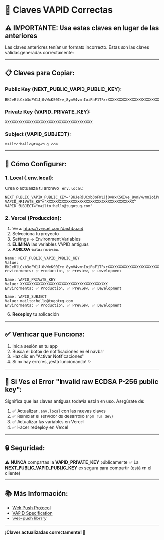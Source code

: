 # 🔑 Claves VAPID Correctas

## ⚠️ IMPORTANTE: Usa estas claves en lugar de las anteriores

Las claves anteriores tenían un formato incorrecto. Estas son las claves válidas generadas correctamente:

---

## 📋 Claves para Copiar:

### **Public Key (NEXT_PUBLIC_VAPID_PUBLIC_KEY):**
```
BKJeRlUCxb3oFW1Jj0vWxKS0Ive_8ymV4vmnIoiPaF1TFxrXXXXXXXXXXXXXXXXXXXXXXXXXXXXXXXXXXXXXXXXXXXX
```

### **Private Key (VAPID_PRIVATE_KEY):**
```
XXXXXXXXXXXXXXXXXXXXXXXXXXXXXXXXXXXXXXXX
```

### **Subject (VAPID_SUBJECT):**
```
mailto:hello@tugotug.com
```

---

## 🔧 Cómo Configurar:

### **1. Local (.env.local):**

Crea o actualiza tu archivo `.env.local`:

```env
NEXT_PUBLIC_VAPID_PUBLIC_KEY="BKJeRlUCxb3oFW1Jj0vWxKS0Ive_8ymV4vmnIoiPaF1TFxrXXXXXXXXXXXXXXXXXXXXXXXXXXXXXXXXXXXXXXXXXXXX"
VAPID_PRIVATE_KEY="XXXXXXXXXXXXXXXXXXXXXXXXXXXXXXXXXXXXXXXX"
VAPID_SUBJECT="mailto:hello@tugotug.com"
```

### **2. Vercel (Producción):**

1. Ve a: https://vercel.com/dashboard
2. Selecciona tu proyecto
3. Settings → Environment Variables
4. **ELIMINA** las variables VAPID antiguas
5. **AGREGA** estas nuevas:

```
Name: NEXT_PUBLIC_VAPID_PUBLIC_KEY
Value: BKJeRlUCxb3oFW1Jj0vWxKS0Ive_8ymV4vmnIoiPaF1TFxrXXXXXXXXXXXXXXXXXXXXXXXXXXXXXXXXXXXXXXXXXXXX
Environments: ✅ Production, ✅ Preview, ✅ Development

Name: VAPID_PRIVATE_KEY
Value: XXXXXXXXXXXXXXXXXXXXXXXXXXXXXXXXXXXXXXXX
Environments: ✅ Production, ✅ Preview, ✅ Development

Name: VAPID_SUBJECT
Value: mailto:hello@tugotug.com
Environments: ✅ Production, ✅ Preview, ✅ Development
```

6. **Redeploy** tu aplicación

---

## ✅ Verificar que Funciona:

1. Inicia sesión en tu app
2. Busca el botón de notificaciones en el navbar
3. Haz clic en "Activar Notificaciones"
4. Si no hay errores, ¡está funcionando! ✨

---

## 🐛 Si Ves el Error "Invalid raw ECDSA P-256 public key":

Significa que las claves antiguas todavía están en uso. Asegúrate de:

1. ✅ Actualizar `.env.local` con las nuevas claves
2. ✅ Reiniciar el servidor de desarrollo (`npm run dev`)
3. ✅ Actualizar las variables en Vercel
4. ✅ Hacer redeploy en Vercel

---

## 🔒 Seguridad:

⚠️ **NUNCA** compartas la **VAPID_PRIVATE_KEY** públicamente
✅ La **NEXT_PUBLIC_VAPID_PUBLIC_KEY** es segura para compartir (está en el cliente)

---

## 📚 Más Información:

- [Web Push Protocol](https://datatracker.ietf.org/doc/html/rfc8292)
- [VAPID Specification](https://datatracker.ietf.org/doc/html/draft-ietf-webpush-vapid)
- [web-push library](https://github.com/web-push-libs/web-push)

---

**¡Claves actualizadas correctamente!** 🎉
